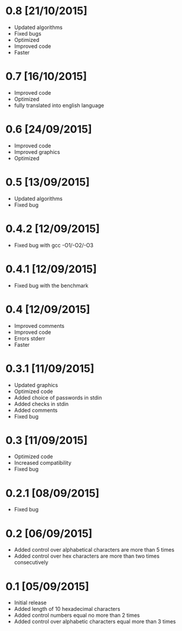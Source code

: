# 0.8 [21/10/2015]
 - Updated algorithms
 - Fixed bugs
 - Optimized
 - Improved code
 - Faster

# 0.7 [16/10/2015]
 - Improved code 
 - Optimized
 - fully translated into english language
 
# 0.6 [24/09/2015]
 - Improved code
 - Improved graphics
 - Optimized

# 0.5 [13/09/2015]
 - Updated algorithms
 - Fixed bug

# 0.4.2 [12/09/2015]
 - Fixed bug with gcc -O1/-O2/-O3

# 0.4.1 [12/09/2015]
 - Fixed bug with the benchmark

# 0.4 [12/09/2015]
 - Improved comments
 - Improved code
 - Errors stderr
 - Faster
 
# 0.3.1 [11/09/2015]
 - Updated graphics
 - Optimized code
 - Added choice of passwords in stdin
 - Added checks in stdin
 - Added comments
 - Fixed bug

# 0.3 [11/09/2015]
 - Optimized code
 - Increased compatibility
 - Fixed bug

# 0.2.1 [08/09/2015]
 - Fixed bug

# 0.2 [06/09/2015]
 - Added control over alphabetical characters are more than 5 times
 - Added control over hex characters are more than two times consecutively

# 0.1 [05/09/2015]
 - Initial release
 - Added length of 10 hexadecimal characters
 - Added control numbers equal no more than 2 times
 - Added control over alphabetic characters equal more than 3 times
